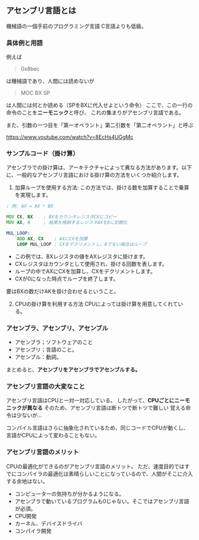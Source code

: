 

## アセンブリ言語とは


機械語の一個手前のプログラミング言語
C言語よりも低級。


### 具体例と用語

例えば

> 0x8bec 

は機械語であり、人間には読めないが

> MOC BX SP

は人間には何とか読める（SPをBXに代入せよという命令）
ここで、この一行の命令のことを**ニーモニック**と呼び、
これの集まりがアセンブリ言語である。

また、引数の一つ目を「第一オペラント」第二引数を「第二オペラント」と呼ぶ


https://www.youtube.com/watch?v=8EcHs4UGgMc

### サンプルコード（掛け算）

アセンブラでの掛け算は、アーキテクチャによって異なる方法があります。以下に、一般的なアセンブリ言語における掛け算の方法をいくつか紹介します。

1.  加算ループを使用する方法:
    この方法では、掛ける数を加算することで乗算を実現します。

```asm
; 例: AX = AX * BX

MOV CX, BX    ; BXをカウンタレジスタCXにコピー
MOV AX, 0     ; 結果を格納するレジスタAXを0に初期化

MUL_LOOP:
    ADD AX, CX    ; AXにCXを加算
    LOOP MUL_LOOP ; CXをデクリメントし、0でない場合はループ
```

- この例では、BXレジスタの値をAXレジスタに掛けます。
- CXレジスタはカウンタとして使用され、掛ける回数を表します。
- ループの中でAXにCXを加算し、CXをデクリメントします。
- CXが0になった時点でループを終了します。

要はBXの数だけAKを掛け合わせるということ。

2. CPUの掛け算を利用する方法
CPUによっては掛け算を用意してくれている。


### アセンブラ、アセンブリ、アセンブル

- アセンブラ；ソフトウェアのこと
- アセンブリ；言語のこと。
- アセンブル：動詞。

まとめると、**アセンブリをアセンブラでアセンブルする。**


### アセンブリ言語の大変なこと

アセンブリ言語はCPUと一対一対応している。
したがって、**CPUごとにニーモニックが異なる**
そのため、アセンブリ言語は断トツで断トツで難しい
覚える命令は少ないが...

コンパイル言語はさらに抽象化されているため、同じコードでCPUが動くし、言語がCPUによって変わることもない。


### アセンブリ言語のメリット

CPUの最適化ができるのがアセンブリ言語のメリット。
ただ、速度目的ではすでにコンパイラの最適化は素晴らしいことになっているので、人間がそこに介入する余地はない。

- コンピューターの気持ちが分かるようになる。
- アセンブラで動いているプログラムも0じゃない。そこではアセンブリ言語が必須。
- CPU開発
- カーネル、デバイスドライバ
- コンパイラ開発


